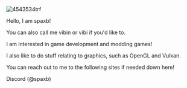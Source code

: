 ![4543534trf](https://github.com/user-attachments/assets/723fd939-b9f4-4c2f-a3fe-52e74b0b843c)

Hello, I am spaxb!

You can also call me vibin or vibi if you'd like to.

I am interested in game development and modding games!

I also like to do stuff relating to graphics, such as OpenGL and Vulkan.

You can reach out to me to the following sites if needed down here!

Discord (@spaxb) 
